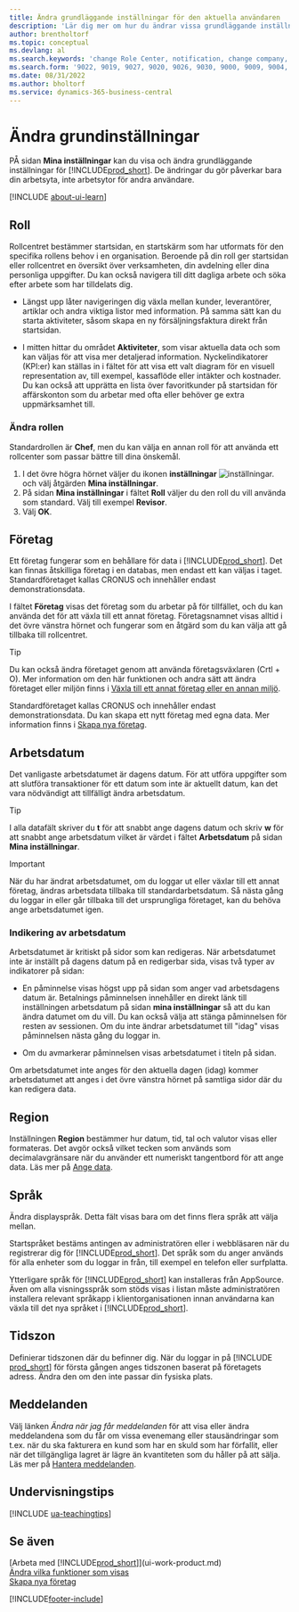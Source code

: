 ```yaml
---
title: Ändra grundläggande inställningar för den aktuella användaren
description: 'Lär dig mer om hur du ändrar vissa grundläggande inställningar i Business Central, t.ex. roll och rollcenter, företag, arbetsdatum och tidszoner.'
author: brentholtorf
ms.topic: conceptual
ms.devlang: al
ms.search.keywords: 'change Role Center, notification, change company, change work date, decimal separator'
ms.search.form: '9022, 9019, 9027, 9020, 9026, 9030, 9000, 9009, 9004, 9005, 9024, 9006, 9007, 9010, 9016, 9017'
ms.date: 08/31/2022
ms.author: bholtorf
ms.service: dynamics-365-business-central
---
```

# Ändra grundinställningar

PÅ sidan **Mina inställningar** kan du visa och ändra grundläggande inställningar för [!INCLUDE[prod_short](includes/prod_short.md)]. De ändringar du gör påverkar bara din arbetsyta, inte arbetsytor för andra användare.  

[!INCLUDE [about-ui-learn](includes/about-ui-learn.md)]

## <a name="role-center"></a>Roll

Rollcentret bestämmer startsidan, en startskärm som har utformats för den specifika rollens behov i en organisation. Beroende på din roll ger startsidan eller rollcentret en översikt över verksamheten, din avdelning eller dina personliga uppgifter. Du kan också navigera till ditt dagliga arbete och söka efter arbete som har tilldelats dig.

* Längst upp låter navigeringen dig växla mellan kunder, leverantörer, artiklar och andra viktiga listor med information. På samma sätt kan du starta aktiviteter, såsom skapa en ny försäljningsfaktura direkt från startsidan.

* I mitten hittar du området **Aktiviteter**, som visar aktuella data och som kan väljas för att visa mer detaljerad information. Nyckelindikatorer (KPI:er) kan ställas in i fältet för att visa ett valt diagram för en visuell representation av, till exempel, kassaflöde eller intäkter och kostnader. Du kan också att upprätta en lista över favoritkunder på startsidan för affärskonton som du arbetar med ofta eller behöver ge extra uppmärksamhet till.

### Ändra rollen

Standardrollen är **Chef**, men du kan välja en annan roll för att använda ett rollcenter som passar bättre till dina önskemål.  

1. I det övre högra hörnet väljer du ikonen **inställningar** ![inställningar.](media/ui-experience/settings_icon_small.png "Inställningsikon för rollcenter") och välj åtgärden **Mina inställningar**.
2. På sidan **Mina inställningar** i fältet **Roll** väljer du den roll du vill använda som standard. Välj till exempel **Revisor**.
3. Välj **OK**.

## <a name="company"></a>Företag

Ett företag fungerar som en behållare för data i [!INCLUDE[prod_short](includes/prod_short.md)]. Det kan finnas åtskilliga företag i en databas, men endast ett kan väljas i taget. Standardföretaget kallas CRONUS och innehåller endast demonstrationsdata.

I fältet **Företag** visas det företag som du arbetar på för tillfället, och du kan använda det för att växla till ett annat företag. Företagsnamnet visas alltid i det övre vänstra hörnet och fungerar som en åtgärd som du kan välja att gå tillbaka till rollcentret.

> [!TIP]
> Du kan också ändra företaget genom att använda företagsväxlaren (Crtl + O). Mer information om den här funktionen och andra sätt att ändra företaget eller miljön finns i [Växla till ett annat företag eller en annan miljö](ui-organization-switch.md).

Standardföretaget kallas CRONUS och innehåller endast demonstrationsdata. Du kan skapa ett nytt företag med egna data. Mer information finns i [Skapa nya företag](about-new-company.md).

<!--
### To change the company name

The company name is always displayed at the top left corner and works as an action that you can choose to go back to the Role Center. You can change this name on the **Company Information** page.

1. Choose the ![Sprocket icon to open the Settings menu.](media/ui-experience/settings_icon_small.png) icon, and then choose the **Company Information** action.
2. In the **Name** field, enter the new company name.
3. Leave the page. The system restarts and displays the new company in the top-left corner.

### <a name="badge"></a>To display a company badge for quick access to company information

You can add a customized badge in the top-right corner, which you can choose to quickly view company name and tenant information in a pop-up box. The company badge is also useful when [!INCLUDE[prod_short](includes/prod_short.md)] is embedded in another application, like Microsoft Teams or in some other web application. In these cases, because the [!INCLUDE[web_client](includes/web_client.md)] displays less surrounding contextual information, the company badge serves as the only way to determine which company or environment a record belongs to.

1. Choose the ![Lightbulb that opens the Tell Me feature.](media/ui-search/search_small.png "Tell me what you want to do") icon, enter **Company Information**, and then choose the related link.
2. On the **Company Badge** FastTab, fill in the fields as necessary. [!INCLUDE[tooltip-inline-tip](includes/tooltip-inline-tip_md.md)].

> [!NOTE]
> If a company badge is defined, then you cannot change the company name as described in [To change the company name](ui-change-basic-settings.md#to-change-the-company-name)-->

## <a name="work-date"></a>Arbetsdatum

Det vanligaste arbetsdatumet är dagens datum. För att utföra uppgifter som att slutföra transaktioner för ett datum som inte är aktuellt datum, kan det vara nödvändigt att tillfälligt ändra arbetsdatum.

> [!TIP]  
> I alla datafält skriver du **t** för att snabbt ange dagens datum och skriv **w** för att snabbt ange arbetsdatum vilket är värdet i fältet **Arbetsdatum** på sidan **Mina inställningar**.

> [!IMPORTANT]  
> När du har ändrat arbetsdatumet, om du loggar ut eller växlar till ett annat företag, ändras arbetsdata tillbaka till standardarbetsdatum. Så nästa gång du loggar in eller går tillbaka till det ursprungliga företaget, kan du behöva ange arbetsdatumet igen.

### Indikering av arbetsdatum

Arbetsdatumet är kritiskt på sidor som kan redigeras. När arbetsdatumet inte är inställt på dagens datum på en redigerbar sida, visas två typer av indikatorer på sidan:

* En påminnelse visas högst upp på sidan som anger vad arbetsdagens datum är. Betalnings påminnelsen innehåller en direkt länk till inställningen arbetsdatum på sidan **mina inställningar** så att du kan ändra datumet om du vill. Du kan också välja att stänga påminnelsen för resten av sessionen. Om du inte ändrar arbetsdatumet till "idag" visas påminnelsen nästa gång du loggar in.

* Om du avmarkerar påminnelsen visas arbetsdatumet i titeln på sidan.  

Om arbetsdatumet inte anges för den aktuella dagen (idag) kommer arbetsdatumet att anges i det övre vänstra hörnet på samtliga sidor där du kan redigera data.

## <a name="region"></a> Region

Inställningen **Region** bestämmer hur datum, tid, tal och valutor visas eller formateras. Det avgör också vilket tecken som används som decimalavgränsare när du använder ett numeriskt tangentbord för att ange data. Läs mer på [Ange data](ui-enter-data.md#decimal).

## <a name="language"></a> Språk

Ändra displayspråk. Detta fält visas bara om det finns flera språk att välja mellan.

Startspråket bestäms antingen av administratören eller i webbläsaren när du registrerar dig för [!INCLUDE[prod_short](includes/prod_short.md)]. Det språk som du anger används för alla enheter som du loggar in från, till exempel en telefon eller surfplatta.

Ytterligare språk för [!INCLUDE[prod_short](includes/prod_short.md)] kan installeras från AppSource. Även om alla visningsspråk som stöds visas i listan måste administratören installera relevant språkapp i klientorganisationen innan användarna kan växla till det nya språket i [!INCLUDE[prod_short](includes/prod_short.md)].  

## Tidszon

Definierar tidszonen där du befinner dig. När du loggar in på [!INCLUDE [prod_short](includes/prod_short.md)] för första gången anges tidszonen baserat på företagets adress. Ändra den om den inte passar din fysiska plats.  

## Meddelanden

Välj länken *Ändra när jag får meddelanden* för att visa eller ändra meddelandena som du får om vissa evenemang eller stausändringar som t.ex. när du ska fakturera en kund som har en skuld som har förfallit, eller när det tillgängliga lagret är lägre än kvantiteten som du håller på att sälja. Läs mer på [Hantera meddelanden](ui-smart-notifications.md).

## Undervisningstips

[!INCLUDE [ua-teachingtips](includes/ua-teachingtips.md)]

## Se även

[Arbeta med [!INCLUDE[prod_short](includes/prod_short.md)]](ui-work-product.md)  
[Ändra vilka funktioner som visas](ui-experiences.md)  
[Skapa nya företag](about-new-company.md)  

[!INCLUDE[footer-include](includes/footer-banner.md)]

